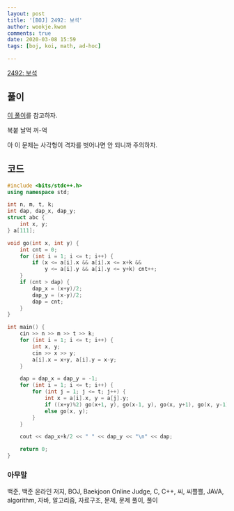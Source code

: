 ```yaml
---
layout: post
title: '[BOJ] 2492: 보석'
author: wookje.kwon
comments: true
date: 2020-03-08 15:59
tags: [boj, koi, math, ad-hoc]

---
```


[2492: 보석](https://www.acmicpc.net/problem/2492)  

## 풀이

[이 풀이](http://wookje.dance/2020/03/08/boj-2496/)를 참고하자.

복붙 날먹 꺼-억

아 이 문제는 사각형이 격자를 벗어나면 안 되니까 주의하자.

## 코드

```cpp
#include <bits/stdc++.h>
using namespace std;

int n, m, t, k;
int dap, dap_x, dap_y;
struct abc {
    int x, y;
} a[111];

void go(int x, int y) {
    int cnt = 0;
    for (int i = 1; i <= t; i++) {
        if (x <= a[i].x && a[i].x <= x+k &&
            y <= a[i].y && a[i].y <= y+k) cnt++;
    }
    if (cnt > dap) {
        dap_x = (x+y)/2;
        dap_y = (x-y)/2;
        dap = cnt;
    }
}

int main() {
    cin >> n >> m >> t >> k;
    for (int i = 1; i <= t; i++) {
        int x, y;
        cin >> x >> y;
        a[i].x = x+y, a[i].y = x-y;
    }

    dap = dap_x = dap_y = -1;
    for (int i = 1; i <= t; i++) {
        for (int j = 1; j <= t; j++) {
            int x = a[i].x, y = a[j].y;
            if ((x+y)%2) go(x+1, y), go(x-1, y), go(x, y+1), go(x, y-1);
            else go(x, y);
        }
    }

    cout << dap_x+k/2 << " " << dap_y << "\n" << dap;

    return 0;
}
```  

### 아무말  
백준, 백준 온라인 저지, BOJ, Baekjoon Online Judge, C, C++, 씨, 씨쁠쁠, JAVA, algorithm, 자바, 알고리즘, 자료구조, 문제, 문제 풀이, 풀이
